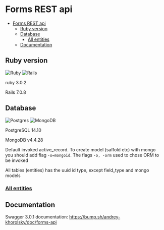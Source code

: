 # Forms REST api

- [Forms REST api](#forms-rest-api)
  - [Ruby version](#ruby-version)
  - [Database](#database)
    - [All entities](#all-entities)
  - [Documentation](#documentation)


## Ruby version
![Ruby](https://img.shields.io/badge/ruby-%23CC342D.svg?style=for-the-badge&logo=ruby&logoColor=white)
![Rails](https://img.shields.io/badge/rails-%23CC0000.svg?style=for-the-badge&logo=ruby-on-rails&logoColor=white)

ruby 3.0.2


Rails 7.0.8


## Database
![Postgres](https://img.shields.io/badge/postgres-%23316192.svg?style=for-the-badge&logo=postgresql&logoColor=white)
![MongoDB](https://img.shields.io/badge/MongoDB-%234ea94b.svg?style=for-the-badge&logo=mongodb&logoColor=white)

PostgreSQL 14.10

MongoDB v4.4.28

Default invoked active_record. To create model (saffold etc) with mongo you should add flag `-o=mongoid`. The flags `-o, -orm` used to chose ORM to be invoked

All tables (entities) has the uuid id type, except field_type and mongo models

### [All entities](/doc/database_entities.md)


## Documentation

Swagger 3.0.1 documentation: https://bump.sh/andrey-khorolsky/doc/forms-api


<!--
* System dependencies

* Configuration

* How to run the test suite

* Services (job queues, cache servers, search engines, etc.)

* Deployment instructions

* ... -->

